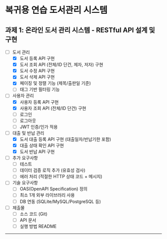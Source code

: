 # 복귀용 연습 도서관리 시스템

## 과제 1: 온라인 도서 관리 시스템 - RESTful API 설계 및 구현
- [ ] 도서 관리
  - [x] 도서 등록 API 구현
  - [x] 도서 조회 API (전체/ID 단건, 제자, 저자) 구현
  - [x] 도서 수정 API 구현
  - [x] 도서 삭제 API 구현
  - [x] 페이징 및 정렬 기능 (제목/출판일 기준)
  - [ ] 태그 기반 필터링 기능
- [ ] 사용자 관리
  - [x] 사용자 등록 API 구현
  - [x] 사용자 조회 API (전체/ID 단건) 구현
  - [ ] 로그인
  - [ ] 로그아웃
  - [ ] JWT 인증/인가 적용
- [ ] 대출 및 반납 관리
  - [x] 도서 대출 등록 API 구현 (대출일자/반납기한 포함)
  - [x] 대출 상태 확인 API 구현
  - [x] 도서 반납 API 구현
- [ ] 추가 요구사항
  - [ ] 테스트
  - [ ] 데이터 검증 로직 추가 (유효성 검사)
  - [ ] 에러 처리 (적절한 HTTP 상태 코드 + 메시지)
- [ ] 기술 요구사항
  - [ ] OAS(OpenAPI Specification) 정의
  - [ ] 최소 1개 외부 라이브러리 사용
  - [ ] DB 연동 (SQLite/MySQL/PostgreSQL 등)
- [ ] 제출물
  - [ ] 소스 코드 (Git)
  - [ ] API 문서
  - [ ] 실행 방법 README

---
<!--
## 과제 2: 온라인 도서 관리 시스템 - 캐시 적용 설계 및 구현
- [ ] 캐시 전략 설계
  - [ ] 캐시 적용 엔드포인트 정의 및 이유 설명
  - [ ] 페이지/정렬 조건에 따른 결과 캐싱
  - [ ] 데이터 변경 시 캐시 무효화 처리
- [ ] 테스트 및 검증
  - [ ] 캐시 적용 전/후 성능 측정 및 비교
  - [ ] 최신 데이터 반영 및 캐시 무효화 검증
- [ ] 제출물
  - [ ] 소스 코드 (Git)
  - [ ] 캐시 전략 문서
  - [ ] 성능 테스트 보고서

---

## 과제 3: 온라인 도서 관리 시스템 - CI/CD 연동 설계 및 구현
- [ ] CI 파이프라인
  - [ ] 코드 빌드 자동화
  - [ ] 테스트 자동화 (Unit/Integration Test)
  - [ ] 테스트 실패 시 배포 중단 처리
- [ ] CD 파이프라인
  - [ ] 자동 배포 설정 (로컬/클라우드/컨테이너)
  - [ ] 배포 후 헬스체크 구현
  - [ ] 개발/운영 환경 분리
- [ ] 배포 환경
  - [ ] Dockerfile 작성 및 컨테이너화
  - [ ] docker-compose 실행 스크립트
  - [ ] (선택) AWS/GCP 클라우드 배포
- [ ] 추가 요구사항
  - [ ] 배포/롤백 전략 구현
- [ ] 제출물
  - [ ] CI/CD 설정 파일 (.github/workflows/*.yml, Jenkinsfile 등)
  - [ ] 배포 코드 (Dockerfile, docker-compose.yml 등)
  - [ ] 문서 (설계 및 구현 문서)
  - [ ] 실행 로그/스크린샷/데모

---

## 과제 4: 온라인 도서 관리 시스템 - 모니터링 구축 설계 및 구현
- [ ] API 메트릭 모니터링
  - [ ] 요청 처리량(Throughput)
  - [ ] 평균 응답 시간 및 퍼센타일 (95th/99th)
  - [ ] HTTP 상태 코드 분포
  - [ ] 에러율
- [ ] 시스템 메트릭 모니터링
  - [ ] CPU 사용량
  - [ ] 메모리 사용량
  - [ ] 네트워크 트래픽
- [ ] 시각화
  - [ ] Grafana/Kibana 대시보드 구성
  - [ ] 주요 메트릭 실시간 시각화
- [ ] 테스트 및 검증
  - [ ] API 호출 시 메트릭 반영 검증
  - [ ] 부하 테스트 후 모니터링 정확성 확인
- [ ] 기술 요구사항
  - [ ] Prometheus (메트릭 수집)
  - [ ] Grafana/Kibana (시각화)
- [ ] 제출물
  - [ ] 소스 코드 (Git)
  - [ ] 설정 파일 (Prometheus, Grafana JSON 등)
  - [ ] 대시보드/데모 영상/스크린샷-->
